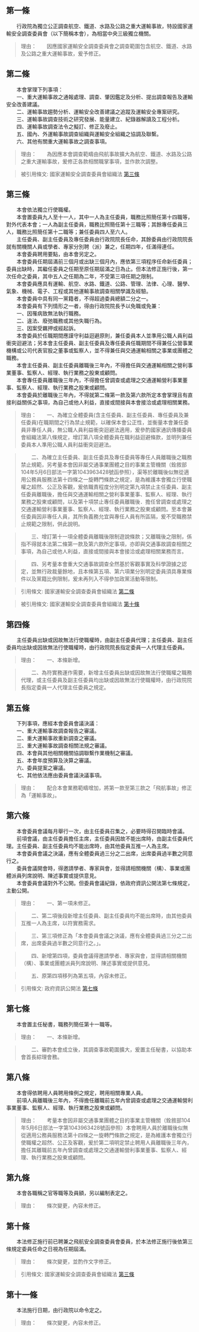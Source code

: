 第一條 
-------
　　行政院為獨立公正調查航空、鐵道、水路及公路之重大運輸事故，特設國家運輸安全調查委員會（以下簡稱本會），為相當中央三級獨立機關。  
> 理由：　　因應國家運輸安全調查委員會之調查範圍包含航空、鐵道、水路及公路之重大運輸事故，爰予修正。



第二條 
-------
　　本會掌理下列事項：  
　　一、重大運輸事故之通報處理、調查、肇因鑑定及分析、提出調查報告及運輸安全改善建議。  
　　二、運輸事故趨勢分析、運輸安全改善建議之追蹤及運輸安全專案研究。  
　　三、運輸事故調查技術之研究發展、能量建立、紀錄器解讀及工程分析。  
　　四、運輸事故調查法令之擬訂、修正及廢止。  
　　五、國內、外運輸事故調查組織與運輸安全組織之協調及聯繫。  
　　六、其他有關重大運輸事故之調查事項。  
> 理由：　　為因應本會調查範疇由飛航事故擴大為航空、鐵道、水路及公路之重大運輸事故，爰修正各款相關職掌事項，並作款次調整。

> 被引用條文: 國家運輸安全調查委員會組織法 [第三條](../../交通建設/交通政務/國家運輸安全調查委員會組織法.md#第三條-)



第三條 
-------
　　本會依法獨立行使職權。  
　　本會置委員九人至十一人，其中一人為主任委員，職務比照簡任第十四職等，對外代表本會；一人為副主任委員，職務比照簡任第十三職等；其餘專任委員三人，職務比照簡任第十二職等；兼任委員四人至六人。  
　　主任委員、副主任委員及專任委員由行政院院長任命，其餘委員由行政院院長就有關機關人員或學者、專家分別聘（派）兼之，任期四年，任滿得連任。  
　　本會委員聘用要點，由本會另定之。  
　　本會委員任期屆滿前三個月或出缺三個月內，應依第三項程序任命新任委員；委員出缺時，其繼任委員之任期至原任期屆滿之日為止。但本法修正施行後，第一次任命之委員，其中五人之任期為二年，不受第三項任期之限制。  
　　本會委員應具有運輸、航空、水路、鐵道、公路、管理、法律、心理、醫學、氣象、機械、電子、工程或其他運輸事故調查相關學識及經驗。  
　　本會委員中具有同一黨籍者，不得超過委員總額二分之一。  
　　本會委員有下列情形之一者，得由行政院院長予以免職或免兼：  
　　一、因罹病致無法執行職務。  
　　二、違法、廢弛職務或其他失職行為。  
　　三、因案受羈押或經起訴。  
　　本會委員於任職期間應謹守利益迴避原則，兼任委員本人並準用公職人員利益衝突迴避法；另本會主任委員、副主任委員及專任委員任職期間不得兼任公營事業機構或公司代表官股之董事或監察人，並不得兼任與交通運輸相關之事業或團體之職務。  
　　本會主任委員、副主任委員離職後三年內，不得擔任與交通運輸相關之營利事業董事、監察人、經理、執行業務之股東或顧問。  
　　本會專任委員離職後三年內，不得擔任曾調查或處理之交通運輸營利事業董事、監察人、經理、執行業務之股東或顧問。  
　　本會委員於離職後三年內，不得就第二條第一款及第六款所定本會掌理且有直接利益關係之事項，為自己或他人利益，直接或間接與本會接洽或處理相關業務。  
> 理由：　　一、為確立全體委員(含主任委員、副主任委員、專任委員及兼任委員)在職期間之行為禁止規範，以確保本會公正性，並衡量本會兼任委員非專任人員，無公職人員利益衝突迴避法適用，爰參酌國家通訊傳播委員會組織法第八條規定，增訂第八項全體委員在職利益迴避條款，並明列兼任委員本人準用公職人員利益衝突迴避法。

> 　　二、為確立主任委員、副主任委具及專任委員等專任人員離職後之職務禁止規範，另考量本會因非屬交通事業團體之目的事業主管機關（銓敘部104年5月6日部法一字第1043963428號函參照），渠等於離職後似無從適用公務員服務法第十四條之一旋轉門條款之規定，是為維護本會獨立行使職權之超然、公正及客觀，爰依職責程度分別明定第九項禁止主任委員、副主任委員離職後，擔任與交通運輸相關之營利事業董事、監察人、經理、執行業務之股東或顧問，以及第十項禁止專任委員離職後．擔任曾調查或處理之交通運輸營利事業董事、監察人、經理、執行業務之股東或顧問。至本會兼任委員因非專任人員，其所負義務允宜與專任人員有所區隔，爰不受職務禁止規範之限制，併此說明。

> 　　三、增訂第十一項全體委員離職後限制遊說條款；又離職後之限制，係指不得就本法第二條第一款及第六款所定事項，亦即與交通事故調查相關之事項，為自己或他人利益，直接或間接與本會接洽或處理相關業務而言。

> 　　四、另考量本會重大交通事故調查全然基於客觀事實及科學證據之認定，並無行政裁量餘地，且本條第五項、第六項業分別明定委員須具專業條件以及黨籍比例限制，爰未再列入不得參加政黨活動等限制。

> 引用條文: 國家運輸安全調查委員會組織法 [第二條](../../交通建設/交通政務/國家運輸安全調查委員會組織法.md#第二條-)

> 被引用條文: 國家運輸安全調查委員會組織法 [第十條](../../交通建設/交通政務/國家運輸安全調查委員會組織法.md#第十條-)



第四條 
-------
　　主任委員出缺或因故無法行使職權時，由副主任委員代理；主任委員、副主任委員均出缺或因故無法行使職權時，由行政院院長指定委員一人代理主任委員。  
> 理由：　　一、本條新增。

> 　　二、為符實務運作需要，新增主任委員出缺或因故無法行使職權之職務代理，或主任委員及副主任委員均出缺或因故無法行使職權時，由行政院院長指定委員一人代理主任委員之規定。



第五條 
-------
　　下列事項，應經本會委員會議決議：  
　　一、重大運輸事故調查報告之審議。  
　　二、重大運輸事故重新調查之審議。  
　　三、重大運輸事故調查相關法規之審議。  
　　四、本會與其他相關機關協調聯繫作業機制之審議。  
　　五、本會年度預算及決算之審議。  
　　六、委員提案之審議。  
　　七、其他依法應由委員會議決議事項。  
> 理由：　　配合本會業務範疇增加，將第一款至第三款之「飛航事故」修正為「運輸事故」。



第六條 
-------
　　本會委員會議每月舉行一次，由主任委員召集之，必要時得召開臨時會議。  
　　前項會議，由主任委員擔任主席，主任委員因故不能出席時，由副主任委員代理。主任委員、副主任委員均不能出席時，由其他委員互推一人為主席。  
　　本會委員會議之決議，應有全體委員過三分之二出席，出席委員過半數之同意行之。  
　　委員會議開會時，得邀請學者、專家與會，並得請相關機關（構）、事業或團體派員列席說明、陳述事實或提供意見。  
　　本會委員會議對外不公開。但委員會議紀錄，依政府資訊公開法第七條規定，主動公開。  
> 理由：　　一、第一項未修正。

> 　　二、第二項後段新增主任委員、副主任委員均不能出席時，由其他委員互推一人為主席，以符實務需求。

> 　　三、第三項修正為「本會委員會議之決議，應有全體委員過三分之二出席，出席委員過半數之同意行之。」。

> 　　四、新增第四項，委員會議得邀請學者、專家與會，並得請相關機關（構）、事業或團體派員列席說明、陳述事實或提供意見。

> 　　五、原第四項移列為第五項，內容未修正。

> 引用條文: 政府資訊公開法 [第七條](../../國家發展/政府出版/政府資訊公開法.md#第七條-主動公開政府資訊之範圍)



第七條 
-------
　　本會置主任秘書，職務列簡任第十一職等。  
> 理由：　　一、本條新增。

> 　　二、審酌本會成立後，其調查事故範圍擴大，爰置主任秘書，以協助本會首長綜理會務。



第八條 
-------
　　本會得依聘用人員聘用條例之規定，聘用相關專業人員。  
　　前項人員離職後三年內，不得擔任離職前五年內曾調查或處理之交通運輸營利事業董事、監察人、經理、執行業務之股東或顧問。  
> 理由：　　考量本會因非屬交通事業團體之目的事業主管機關（銓敘部104年5月6日部法一字第1043963428號函參照）本會聘用人員於離職後似無從適用公務員服務法第十四條之一旋轉門條款之規定，是為維護本會獨立行使職權之超然、公正及客觀，爰於第二項明定禁止聘用人員離職後三年內，擔任其離職前五年內曾調查或處理之交通運輸營利事業董事、監察人、經理、執行業務之股東或顧問。



第九條 
-------
　　本會各職稱之官等職等及員額，另以編制表定之。  
> 理由：　　條次變更，內容未修正。



第十條 
-------
　　本法修正施行前已聘兼之飛航安全調查委員會委員，於本法修正施行後依第三條規定委員任命之日視為任期屆滿。  
> 理由：　　條次變更，並酌作文字修正。

> 引用條文: 國家運輸安全調查委員會組織法 [第三條](../../交通建設/交通政務/國家運輸安全調查委員會組織法.md#第三條-)



第十一條 
---------
　　本法施行日期，由行政院以命令定之。  
> 理由：　　條次變更，內容未修正。